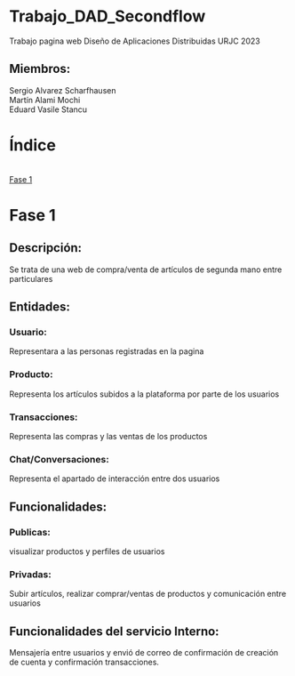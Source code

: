 # Trabajo_DAD_Secondflow
Trabajo pagina web Diseño de Aplicaciones Distribuidas URJC 2023
<h2>Miembros:</h2>
Sergio Alvarez Scharfhausen<br>
Martín Alami Mochi<br>
Eduard Vasile Stancu
<h1> Índice </h1>
<br> <a href="https://github.com/SergioAlvSch/Trabajo_DAD_Secondflow-/edit/main/README.md#-fase-1-"> Fase 1  </a>


<h1> Fase 1 </h1>

<h2>Descripción:</h2>
Se trata de una web de compra/venta de artículos de segunda mano entre particulares



<h2>Entidades:</h2>
<h3>Usuario:</h3> Representara a las personas registradas en la pagina
<h3>Producto:</h3> Representa los artículos subidos a la plataforma por parte de los usuarios
<h3>Transacciones:</h3> Representa las compras y las ventas de los productos
<h3>Chat/Conversaciones:</h3> Representa el apartado de interacción entre dos usuarios 
<h2>Funcionalidades:</h2>
<h3>Publicas:</h3> visualizar productos y perfiles de usuarios
<h3>Privadas:</h3> Subir artículos, realizar comprar/ventas de productos y comunicación entre usuarios
<h2>Funcionalidades del servicio Interno:</h2>
Mensajería entre usuarios y envió de correo de confirmación de creación de cuenta y confirmación transacciones.

